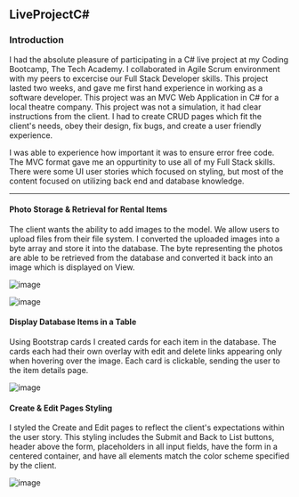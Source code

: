 <h2>LiveProjectC#</h2>

<h3>Introduction</h3>

<p>
  I had the absolute pleasure of participating in a C# live project at my Coding Bootcamp, The Tech Academy. I collaborated in Agile Scrum environment with
  my peers to excercise our Full Stack Developer skills. This project lasted two weeks, and gave me first hand experience in working as a software developer. 
  This project was an MVC Web Application in C# for a local theatre company. This project was not a simulation, it had clear instructions from the client. 
  I had to create CRUD pages which fit the client's needs, obey their design, fix bugs, and create a user friendly experience. 
  
  I was able to experience how important it was to ensure error free code. The MVC format gave me an oppurtinity to use all of my Full Stack skills. There were some UI user stories which focused on styling, but most of the content focused on utilizing back end and database knowledge.
</p>
<hr>


<h4>Photo Storage & Retrieval for Rental Items</h4>
<p>
The client wants the ability to add images to the model. We allow users to upload files from their file system. I converted the uploaded images into a byte array and store it into the database. The byte representing the photos are able to be retrieved from the database and converted it back into an image which is displayed on View.
</p> 

![image](https://user-images.githubusercontent.com/81657792/175749938-9e066571-98e2-448a-9c3a-d423980eb8e3.png)

![image](https://user-images.githubusercontent.com/81657792/175750035-5c96689c-2dc7-4acc-b449-401854a23cb7.png)

<h4>Display Database Items in a Table</h4>

<p>
  Using Bootstrap cards I created cards for each item in the database. The cards each had their own overlay with edit and delete links appearing only when hovering over the image. Each card is clickable, sending the user to the item details page. 
</p>

![image](https://user-images.githubusercontent.com/81657792/175751218-7fb37fab-200b-4cab-94bd-a5edcf5d608f.png)


<h4>Create & Edit Pages Styling</h4>
<p>
  I styled the Create and Edit pages to reflect the client's expectations within the user story. This styling includes the Submit and Back to List buttons, header above the form, placeholders in all input fields, have the form in a centered container, and have all elements match the color scheme specified by the client.
</p>

![image](https://user-images.githubusercontent.com/81657792/175748803-4ce14631-15a2-41d3-ba15-41eb5442084a.png)

